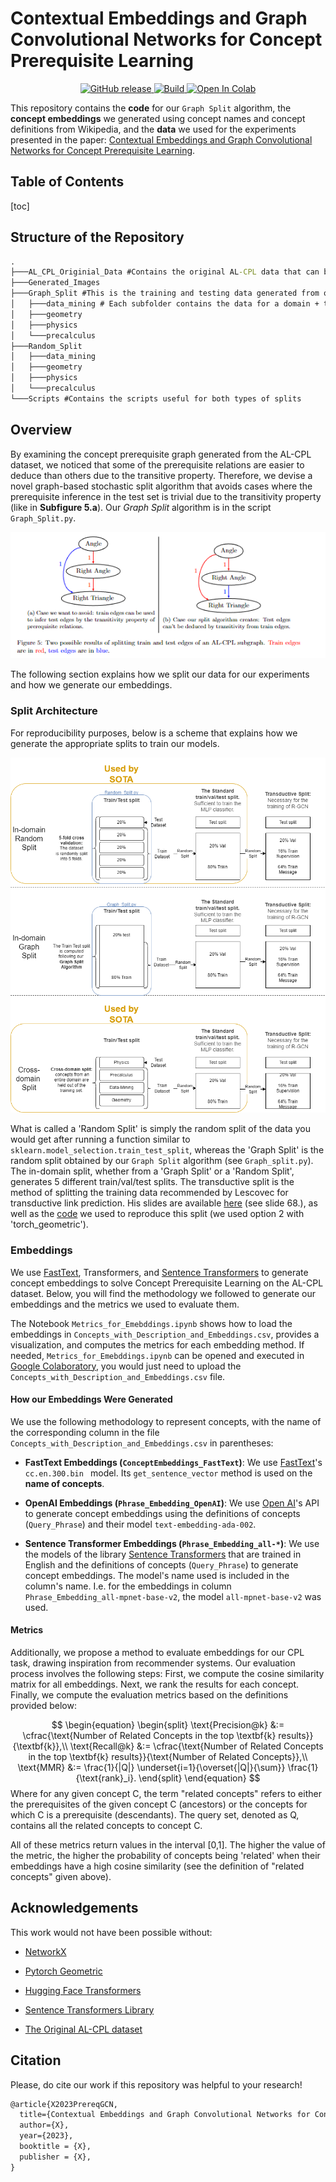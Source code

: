 # Contextual Embeddings and Graph Convolutional Networks for Concept Prerequisite Learning

<p align="center">
    <a href="https://github.com/Learningchipmunk/AL-CPL-GraphSplit-Embeddings/">
        <img alt="GitHub release" src="https://img.shields.io/badge/release-v1.0.0-blue">
    </a>
    <a href="https://www.python.org/">
            <img alt="Build" src="https://img.shields.io/badge/Made_with-Python-yellow">
    </a>
    <a href="https://colab.research.google.com/drive/1HfutiEhHMJLXiWGT8pcipxT5L2TpYEdt?usp=sharing">
        <img alt="Open In Colab" src="https://img.shields.io/badge/Open_with-Colab-orange">
    </a>
</p>



This repository contains the **code** for our `Graph Split` algorithm, the **concept embeddings** we generated using concept names and concept definitions from Wikipedia, and the **data** we used for the experiments presented in the paper: [Contextual Embeddings and Graph Convolutional Networks for Concept Prerequisite Learning]().

## Table of Contents

[toc]

## Structure of the Repository

```cmd
.
├───AL_CPL_Originial_Data #Contains the original AL-CPL data that can be found here: https://github.com/harrylclc/AL-CPL-dataset
├───Generated_Images
├───Graph_Split #This is the training and testing data generated from our graph split
│   ├───data_mining # Each subfolder contains the data for a domain + the statistics of each split in `x_split_statistics.csv`
│   ├───geometry
│   ├───physics
│   └───precalculus
├───Random_Split
│   ├───data_mining
│   ├───geometry
│   ├───physics
│   └───precalculus
└───Scripts #Contains the scripts useful for both types of splits
```

## Overview

By examining the concept prerequisite graph generated from the AL-CPL dataset, we noticed that some of the prerequisite relations are easier to deduce than others due to the transitive property. Therefore, we devise a novel graph-based stochastic split algorithm that avoids cases where the prerequisite inference in the test set is trivial due to the transitivity property (like in **Subfigure 5.a**). Our *Graph Split* algorithm is in the script `Graph_Split.py`.

![Example of Edges being Deductible by Transitivity](Generated_Images/Split_Examples.png)

The following section explains how we split our data for our experiments and how we generate our embeddings.

### Split Architecture

For reproducibility purposes, below is a scheme that explains how we generate the appropriate splits to train our models.

![Schema of the different types of split](Generated_Images/Datasplit_graph_eng.png)

What is called a 'Random Split' is simply the random split of the data you would get after running a function similar to `sklearn.model_selection.train_test_split`, whereas the 'Graph Split' is the random split obtained by our `Graph Split` algorithm (see `Graph_split.py`). The in-domain split, whether from a 'Graph Split' or a 'Random Split', generates 5 different train/val/test splits. The transductive split is the method of splitting the training data recommended by Lescovec for transductive link prediction. His slides are available [here](http://snap.stanford.edu/class/cs224w-2020/slides/08-GNN-application.pdf) (see slide 68.), as well as the [code](https://zqfang.github.io/2021-08-12-graph-linkpredict/) we used to reproduce this split (we used option 2 with 'torch_geometric').

### Embeddings

We use [FastText](https://fasttext.cc/docs/en/english-vectors.html), Transformers, and [Sentence Transformers](https://www.sbert.net/) to generate concept embeddings to solve Concept Prerequisite Learning on the AL-CPL dataset. Below, you will find the methodology we followed to generate our embeddings and the metrics we used to evaluate them.

The Notebook `Metrics_for_Emebddings.ipynb` shows how to load the embeddings in `Concepts_with_Description_and_Embeddings.csv`, provides a visualization, and computes the metrics for each embedding method. If needed, `Metrics_for_Emebddings.ipynb` can be opened and executed in [Google Colaboratory](https://colab.google/), you would just need to upload the `Concepts_with_Description_and_Embeddings.csv` file.

#### How our Embeddings Were Generated

We use the following methodology to represent concepts, with the name of the corresponding column in the file `Concepts_with_Description_and_Embeddings.csv` in parentheses:

- **FastText Embeddings (`ConceptEmbeddings_FastText`)**: We use [FastText](https://fasttext.cc/docs/en/english-vectors.html)'s `cc.en.300.bin ` model. Its `get_sentence_vector` method is used on the **name of concepts**.

- **OpenAI Embeddings (`Phrase_Embedding_OpenAI`)**: We use [Open AI](https://platform.openai.com/docs/guides/embeddings/what-are-embeddings)'s API to generate concept embeddings using the definitions of concepts (`Query_Phrase`) and their model `text-embedding-ada-002`.

- **Sentence Transformer Embeddings (`Phrase_Embedding_all-*`)**: We use the models of the library [Sentence Transformers](https://www.sbert.net/docs/pretrained_models.html) that are trained in English and the definitions of concepts (`Query_Phrase`) to generate concept embeddings. The model's name used is included in the column's name. I.e. for the embeddings in column `Phrase_Embedding_all-mpnet-base-v2`, the model `all-mpnet-base-v2` was used.

#### Metrics

Additionally, we propose a method to evaluate embeddings for our CPL task, drawing inspiration from recommender systems. Our evaluation process involves the following steps: First, we compute the cosine similarity matrix for all embeddings. Next, we rank the results for each concept. Finally, we compute the evaluation metrics based on the definitions provided below:

$$
\begin{equation}
     \begin{split}
         \text{Precision@k} &:= \cfrac{\text{Number of Related Concepts in the top \textbf{k} results}}{\textbf{k}},\\
         \text{Recall@k} &:= \cfrac{\text{Number of Related Concepts in the top \textbf{k} results}}{\text{Number of Related Concepts}},\\
         \text{MMR} &:= \frac{1}{|Q|} \underset{i=1}{\overset{|Q|}{\sum}} \frac{1}{\text{rank}_i}.         
     \end{split}
 \end{equation}
$$
Where for any given concept C, the term "related concepts" refers to either the prerequisites of the given concept C (ancestors) or the concepts for which C is a prerequisite (descendants). The query set, denoted as Q, contains all the related concepts to concept C. 

All of these metrics return values in the interval [0,1]. The higher the value of the metric, the higher the probability of concepts being 'related' when their embeddings have a high cosine similarity (see the definition of "related concepts" given above). 

## Acknowledgements

This work would not have been possible without:

- [NetworkX](https://networkx.org/)

- [Pytorch Geometric](https://pytorch-geometric.readthedocs.io/en/latest/)

- [Hugging Face Transformers](https://github.com/huggingface/transformers)
- [Sentence Transformers Library](https://www.sbert.net/)
- [The Original AL-CPL dataset](https://github.com/harrylclc/AL-CPL-dataset)

## Citation

Please, do cite our work if this repository was helpful to your research!

```latex
@article{X2023PrereqGCN,
  title={Contextual Embeddings and Graph Convolutional Networks for Concept Prerequisite Learning},
  author={X},
  year={2023},
  booktitle = {X},
  publisher = {X},
}
```

